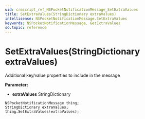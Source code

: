 ```yaml
---
uid: crmscript_ref_NSPocketNotificationMessage_SetExtraValues
title: SetExtraValues(StringDictionary extraValues)
intellisense: NSPocketNotificationMessage.SetExtraValues
keywords: NSPocketNotificationMessage, GetExtraValues
so.topic: reference
---
```


# SetExtraValues(StringDictionary extraValues)

Additional key/value properties to include in the message

**Parameter:** 
* **extraValues** StringDictionary

```crmscript
NSPocketNotificationMessage thing;
StringDictionary extraValues;
thing.SetExtraValues(extraValues);
```


